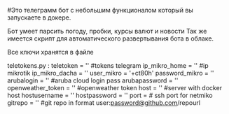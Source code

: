#Это телеграмм бот с небольшим функционалом который вы запускаете в докере.

Бот умеет парсить погоду, пробки, курсы валют и новости
Так же имеется скрипт для автоматического развертывания бота в облаке.

Все ключи хранятся в файле

teletokens.py :
  teletoken = '' #tokens telegram
  ip_mikro_home = '' #ip mikrotik
  ip_mikro_dacha = ''
  user_mikro = '+ct80h'
  password_mikro = ''
  arubalogin = '' #aruba cloud login pass
  arubapassword = ''
  openweather_token = '' #openweather token
  host = '' #server with docker host
  hostusername = ''
  hostpassword = ''
  port =  # ssh port for netmiko
  gitrepo = '' #git repo in format user:password@github.com/repourl
